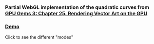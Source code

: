 ### Partial WebGL implementation of the quadratic curves from [GPU Gems 3: Chapter 25. Rendering Vector Art on the GPU](https://developer.nvidia.com/gpugems/gpugems3/part-iv-image-effects/chapter-25-rendering-vector-art-gpu)

### [Demo](http://curve-demo.s3-website.us-east-2.amazonaws.com/)

Click to see the different "modes"
